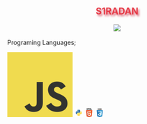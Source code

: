 <h2 align="center" style="color:#e63946;text-shadow: 3px 4px 4px rgba(205, 50, 70, 0.7);">S1RADAN</h2>

<div align="center">
    <a href="https://discord.com/users/487269290400153610" title="Discord Account"><img src="https://lanyard-profile-readme.vercel.app/api/487269290400153610"></a>
</div>

Programing Languages;

<img src="https://raw.githubusercontent.com/github/explore/80688e429a7d4ef2fca1e82350fe8e3517d3494d/topics/javascript/javascript.png" width="%100" height="150px" alt="stats" />
<code><img height="20" src="https://raw.githubusercontent.com/github/explore/80688e429a7d4ef2fca1e82350fe8e3517d3494d/topics/python/python.png"></code>
<code><img height="20" src="https://raw.githubusercontent.com/github/explore/80688e429a7d4ef2fca1e82350fe8e3517d3494d/topics/html/html.png"></code>
<code><img height="20" src="https://raw.githubusercontent.com/github/explore/80688e429a7d4ef2fca1e82350fe8e3517d3494d/topics/css/css.png"></code>
